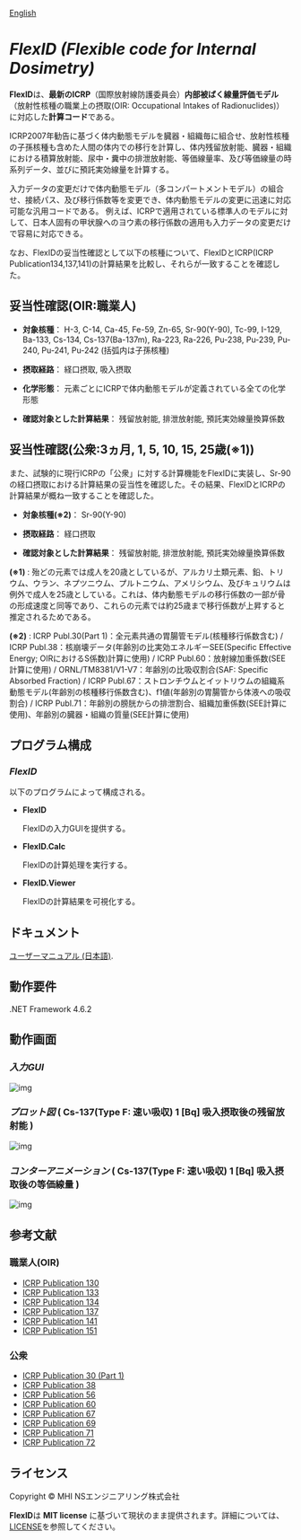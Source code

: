 [English](./Readme.md)

# _FlexID (Flexible code for Internal Dosimetry)_

**FlexID**は、**最新のICRP**（国際放射線防護委員会）**内部被ばく線量評価モデル**（放射性核種の職業上の摂取(OIR: Occupational Intakes of Radionuclides)）に対応した**計算コード**である。

ICRP2007年勧告に基づく体内動態モデルを臓器・組織毎に組合せ、放射性核種の子孫核種も含めた人間の体内での移行を計算し、体内残留放射能、臓器・組織における積算放射能、尿中・糞中の排泄放射能、等価線量率、及び等価線量の時系列データ、並びに預託実効線量を計算する。

入力データの変更だけで体内動態モデル（多コンパートメントモデル）の組合せ、接続パス、及び移行係数等を変更でき、体内動態モデルの変更に迅速に対応可能な汎用コードである。
例えば、ICRPで適用されている標準人のモデルに対して、日本人固有の甲状腺へのヨウ素の移行係数の適用も入力データの変更だけで容易に対応できる。

なお、FlexIDの妥当性確認として以下の核種について、FlexIDとICRP(ICRP Publication134,137,141)の計算結果を比較し、それらが一致することを確認した。

## 妥当性確認(OIR:職業人)

- **対象核種**：
    H-3, C-14, Ca-45, Fe-59, Zn-65, Sr-90(Y-90), Tc-99, I-129, Ba-133, Cs-134, Cs-137(Ba-137m), Ra-223, Ra-226, Pu-238, Pu-239, Pu-240, Pu-241, Pu-242 (括弧内は子孫核種)

- **摂取経路**：
    経口摂取, 吸入摂取

- **化学形態**：
    元素ごとにICRPで体内動態モデルが定義されている全ての化学形態

- **確認対象とした計算結果**：
    残留放射能, 排泄放射能, 預託実効線量換算係数

## 妥当性確認(公衆:3ヵ月, 1, 5, 10, 15, 25歳(※1))

また、試験的に現行ICRPの「公衆」に対する計算機能をFlexIDに実装し、Sr-90の経口摂取における計算結果の妥当性を確認した。その結果、FlexIDとICRPの計算結果が概ね一致することを確認した。

- **対象核種(※2)**：
Sr-90(Y-90)

- **摂取経路**：
経口摂取

- **確認対象とした計算結果**：
    残留放射能, 排泄放射能, 預託実効線量換算係数


**(※1)** : 殆どの元素では成人を20歳としているが、アルカリ土類元素、鉛、トリウム、ウラン、ネプツニウム、プルトニウム、アメリシウム、及びキュリウムは例外で成人を25歳としている。これは、体内動態モデルの移行係数の一部が骨の形成速度と同等であり、これらの元素では約25歳まで移行係数が上昇すると推定されるためである。

**(※2)** : ICRP Publ.30(Part 1)：全元素共通の胃腸管モデル(核種移行係数含む) / ICRP Publ.38：核崩壊データ(年齢別の比実効エネルギーSEE(Specific Effective Energy; OIRにおけるS係数)計算に使用) / ICRP Publ.60：放射線加重係数(SEE計算に使用) / ORNL/TM8381/V1-V7：年齢別の比吸収割合(SAF: Specific Absorbed Fraction) / ICRP Publ.67：ストロンチウムとイットリウムの組織系動態モデル(年齢別の核種移行係数含む)、f1値(年齢別の胃腸管から体液への吸収割合) / ICRP Publ.71：年齢別の膀胱からの排泄割合、組織加重係数(SEE計算に使用)、年齢別の臓器・組織の質量(SEE計算に使用)

## プログラム構成

### _FlexID_

以下のプログラムによって構成される。

- **FlexID**

  FlexIDの入力GUIを提供する。

- **FlexID.Calc**

  FlexIDの計算処理を実行する。

- **FlexID.Viewer**

  FlexIDの計算結果を可視化する。

## ドキュメント

[ユーザーマニュアル (日本語)](./docs/UserManual_jp.pdf).

## 動作要件

.NET Framework 4.6.2

## 動作画面

### _**入力GUI**_

![img](./docs/images/input.jpg)

### _**プロット図**_  ( Cs-137(Type F: 速い吸収) 1 [Bq] 吸入摂取後の残留放射能 )

![img](./docs/images/plot.jpg)

### _**コンターアニメーション**_  ( Cs-137(Type F: 速い吸収) 1 [Bq] 吸入摂取後の等価線量 )

![img](./docs/images/animation.jpg)

## 参考文献

### **職業人(OIR)**
- [ICRP Publication 130](https://icrp.org/publication.asp?id=ICRP%20Publication%20130)
- [ICRP Publication 133](https://www.icrp.org/publication.asp?id=ICRP%20Publication%20133)
- [ICRP Publication 134](https://icrp.org/publication.asp?id=ICRP%20Publication%20134)
- [ICRP Publication 137](https://icrp.org/publication.asp?id=ICRP%20Publication%20137)
- [ICRP Publication 141](https://icrp.org/publication.asp?id=ICRP%20Publication%20141)
- [ICRP Publication 151](https://icrp.org/publication.asp?id=ICRP%20Publication%20151)

### **公衆**
- [ICRP Publication 30 (Part 1)](https://icrp.org/publication.asp?id=ICRP%20Publication%2030%20(Part%201))
- [ICRP Publication 38](https://icrp.org/publication.asp?id=ICRP%20Publication%2038)
- [ICRP Publication 56](https://icrp.org/publication.asp?id=ICRP%20Publication%2056)
- [ICRP Publication 60](https://icrp.org/publication.asp?id=ICRP%20Publication%2060)
- [ICRP Publication 67](https://icrp.org/publication.asp?id=ICRP%20Publication%2067)
- [ICRP Publication 69](https://icrp.org/publication.asp?id=ICRP%20Publication%2069)
- [ICRP Publication 71](https://icrp.org/publication.asp?id=ICRP%20Publication%2071)
- [ICRP Publication 72](https://icrp.org/publication.asp?id=ICRP%20Publication%2072)

## ライセンス

Copyright © MHI NSエンジニアリング株式会社

**FlexID**は **MIT license** に基づいて現状のまま提供されます。詳細については、[LICENSE](./LICENSE)を参照してください。
